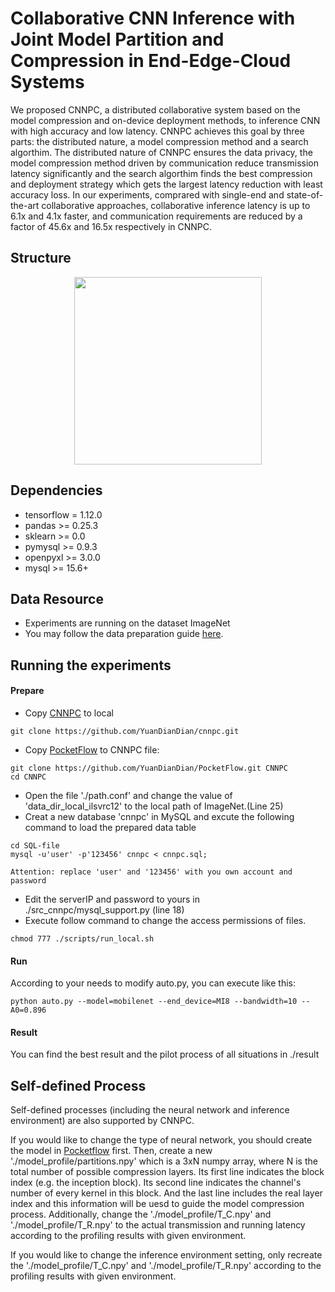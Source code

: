 # Collaborative CNN Inference with Joint Model Partition and Compression in End-Edge-Cloud Systems

We proposed CNNPC, a distributed collaborative system based on the model compression and on-device deployment methods, to inference CNN with high accuracy and low latency. CNNPC achieves this goal by three parts: the distributed nature, a model compression method and a search algorthim. The distributed nature of CNNPC ensures the data privacy, the model compression method driven by communication reduce transmission latency significantly and the search algorthim finds the best compression and deployment strategy which gets the largest latency reduction with least accuracy loss. In our experiments, comprared with single-end and state-of-the-art collaborative approaches, collaborative inference latency is up to 6.1x and 4.1x faster, and communication requirements are reduced by a factor of 45.6x and 16.5x respectively in CNNPC.

## Structure
<p align="center">
  <img height="300" src="./data_samples/samples/structure.jpg">
</p>


## Dependencies
* tensorflow = 1.12.0
* pandas >= 0.25.3 
* sklearn >= 0.0 
* pymysql >=  0.9.3 
* openpyxl >= 3.0.0 
* mysql >= 15.6+

## Data Resource
* Experiments are running on the dataset ImageNet
* You may follow the data preparation guide [here](https://pocketflow.github.io/tutorial/).

## Running the experiments
#### Prepare
* Copy [CNNPC](https://github.com/YuanDianDian/cnnpc.git) to local
```
git clone https://github.com/YuanDianDian/cnnpc.git
```
* Copy [PocketFlow](https://github.com/YuanDianDian/PocketFlow) to CNNPC file:
```
git clone https://github.com/YuanDianDian/PocketFlow.git CNNPC
cd CNNPC
```
* Open the file './path.conf' and change the value of 'data_dir_local_ilsvrc12' to the local path of ImageNet.(Line 25)
* Creat a new database 'cnnpc' in MySQL and excute the following command to load the prepared data table
```
cd SQL-file
mysql -u'user' -p'123456' cnnpc < cnnpc.sql;
```
    Attention: replace 'user' and '123456' with you own account and password
* Edit the serverIP and password to yours in ./src_cnnpc/mysql_support.py (line 18)
* Execute follow command to change the access permissions of files.
```
chmod 777 ./scripts/run_local.sh
```
#### Run
According to your needs to modify auto.py, you can execute like this:
```
python auto.py --model=mobilenet --end_device=MI8 --bandwidth=10 --A0=0.896
```
#### Result
You can find the best result and the pilot process of all situations in ./result

## Self-defined Process
Self-defined processes (including the neural network and inference environment) are also supported by CNNPC. 

If you would like to change the type of neural network, you should create the model in [Pocketflow](https://pocketflow.github.io/self_defined_models/#self-defined-models) first. 
Then, create a new './model_profile/partitions.npy' which is a 3xN numpy array, where N is the total number of possible compression layers. Its first line indicates the block index (e.g. the inception block). Its second line indicates the channel's number of every kernel in this block. And the last line includes the real layer index and this information will be uesd to guide the model compression process. 
Additionally, change the './model_profile/T_C.npy' and './model_profile/T_R.npy' to the actual transmission and running latency according to the profiling results with given environment. 

If you would like to change the inference environment setting, only recreate the './model_profile/T_C.npy' and './model_profile/T_R.npy' according to the profiling results with given environment.
